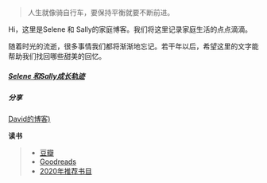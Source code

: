 > 人生就像骑自行车，要保持平衡就要不断前进。

Hi，这里是Selene 和 Sally的家庭博客。我们将这里记录家庭生活的点点滴滴。

随着时光的流逝，很多事情我们都将渐渐地忘记。若干年以后，希望这里的文字能帮助我们找回哪些甜美的回忆。


##### [Selene 和Sally成长轨迹](https://huangxuan.me/2020/05/05/pl-chart/)



##### 分享
[David的博客)](https://davidnsw.github.io/homepage/)


**读书**

> * [豆瓣](https://www.douban.com/people/55478060/)
> * [Goodreads](https://www.goodreads.com/user/show/57208002-david)
> * [2020年推荐书目](https://www.notion.so/Reading-List-2020-f0272ce4e636400882e2269fab217241)
